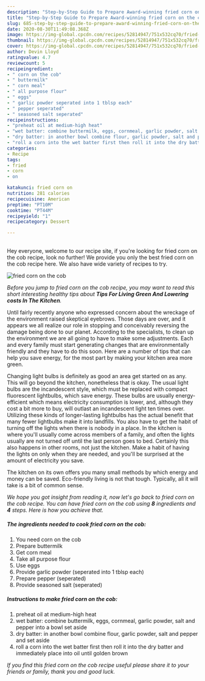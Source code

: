 ```yaml
---
description: "Step-by-Step Guide to Prepare Award-winning fried corn on the cob"
title: "Step-by-Step Guide to Prepare Award-winning fried corn on the cob"
slug: 685-step-by-step-guide-to-prepare-award-winning-fried-corn-on-the-cob
date: 2020-08-30T11:49:08.368Z
image: https://img-global.cpcdn.com/recipes/52814947/751x532cq70/fried-corn-on-the-cob-recipe-main-photo.jpg
thumbnail: https://img-global.cpcdn.com/recipes/52814947/751x532cq70/fried-corn-on-the-cob-recipe-main-photo.jpg
cover: https://img-global.cpcdn.com/recipes/52814947/751x532cq70/fried-corn-on-the-cob-recipe-main-photo.jpg
author: Devin Lloyd
ratingvalue: 4.7
reviewcount: 5
recipeingredient:
- " corn on the cob"
- " buttermilk"
- " corn meal"
- " all purpose flour"
- " eggs"
- " garlic powder seperated into 1 tblsp each"
- " pepper seperated"
- " seasoned salt seperated"
recipeinstructions:
- "preheat oil at medium-high heat"
- "wet batter: combine buttermilk, eggs, cornmeal, garlic powder, salt and pepper into a bowl set aside"
- "dry batter: in another bowl combine flour, garlic powder, salt and pepper and set aside"
- "roll a corn into the wet batter first then roll it into the dry batter and immediately place into oil until golden brown"
categories:
- Recipe
tags:
- fried
- corn
- on

katakunci: fried corn on 
nutrition: 281 calories
recipecuisine: American
preptime: "PT10M"
cooktime: "PT44M"
recipeyield: "1"
recipecategory: Dessert

---
```

<br>
Hey everyone, welcome to our recipe site, if you're looking for fried corn on the cob recipe, look no further! We provide you only the best fried corn on the cob recipe here. We also have wide variety of recipes to try.
<br>


![fried corn on the cob](https://img-global.cpcdn.com/recipes/52814947/751x532cq70/fried-corn-on-the-cob-recipe-main-photo.jpg)

<i>Before you jump to fried corn on the cob recipe, you may want to read this short interesting healthy tips about 
<strong>Tips For Living Green And Lowering costs In The Kitchen</strong>.</i>
</br>

Until fairly recently anyone who expressed concern about the wreckage of the environment raised skeptical eyebrows. Those days are over, and it appears we all realize our role in stopping and conceivably reversing the damage being done to our planet. According to the specialists, to clean up the environment we are all going to have to make some adjustments. Each and every family must start generating changes that are environmentally friendly and they have to do this soon. Here are a number of tips that can help you save energy, for the most part by making your kitchen area more green.

Changing light bulbs is definitely as good an area get started on as any. This will go beyond the kitchen, nonetheless that is okay. The usual light bulbs are the incandescent style, which must be replaced with compact fluorescent lightbulbs, which save energy. These bulbs are usually energy-efficient which means electricity consumption is lower, and, although they cost a bit more to buy, will outlast an incandescent light ten times over. Utilizing these kinds of longer-lasting lightbulbs has the actual benefit that many fewer lightbulbs make it into landfills. You also have to get the habit of turning off the lights when there is nobody in a place. In the kitchen is where you'll usually come across members of a family, and often the lights usually are not turned off until the last person goes to bed. Certainly this also happens in other rooms, not just the kitchen. Make a habit of having the lights on only when they are needed, and you'll be surprised at the amount of electricity you save.

The kitchen on its own offers you many small methods by which energy and money can be saved. Eco-friendly living is not that tough. Typically, all it will take is a bit of common sense.


<i>We hope you got insight from reading it, now let's go back to fried corn on the cob recipe. You can have fried corn on the cob using <strong>8</strong> ingredients and <strong>4</strong> steps. Here is how you achieve that.
</i>

##### The ingredients needed to cook fried corn on the cob:

1. You need  corn on the cob
1. Prepare  buttermilk
1. Get  corn meal
1. Take  all purpose flour
1. Use  eggs
1. Provide  garlic powder (seperated into 1 tblsp each)
1. Prepare  pepper (seperated)
1. Provide  seasoned salt (seperated)


##### Instructions to make fried corn on the cob:

1. preheat oil at medium-high heat
1. wet batter: combine buttermilk, eggs, cornmeal, garlic powder, salt and pepper into a bowl set aside
1. dry batter: in another bowl combine flour, garlic powder, salt and pepper and set aside
1. roll a corn into the wet batter first then roll it into the dry batter and immediately place into oil until golden brown


<i>If you find this fried corn on the cob recipe useful please share it to your friends or family, thank you and good luck.</i>
